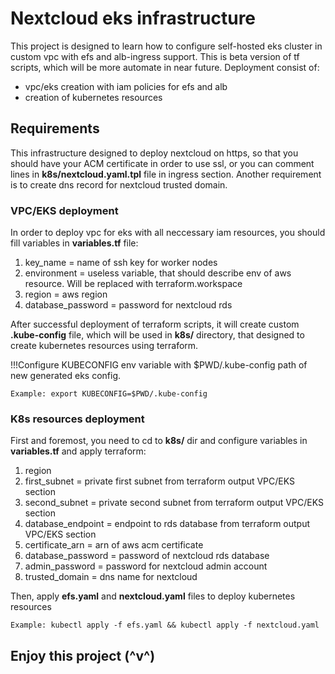 # Nextcloud eks infrastructure

This project is designed to learn how to configure self-hosted eks cluster in
custom vpc with efs and alb-ingress support. This is beta version of tf scripts,
which will be more automate in near future. Deployment consist of:

- vpc/eks creation with iam policies for efs and alb
- creation of kubernetes resources

## Requirements

This infrastructure designed to deploy nextcloud on https, so that you should have
your ACM certificate in order to use ssl, or you can comment lines in **k8s/nextcloud.yaml.tpl**
file in ingress section. Another requirement is to create dns record for nextcloud 
trusted domain.

### VPC/EKS deployment

In order to deploy vpc for eks with all neccessary iam resources, you should fill 
variables in **variables.tf** file:

1. key_name = name of ssh key for worker nodes
2. environment = useless variable, that should describe env of aws resource. Will be replaced with terraform.workspace
3. region = aws region
4. database_password = password for nextcloud rds

After successful deployment of terraform scripts, it will create custom **.kube-config** file, which will be used
in **k8s/** directory, that designed to create kubernetes resources using terraform.

!!!Configure KUBECONFIG env variable with $PWD/.kube-config path of new generated eks config.

`Example: export KUBECONFIG=$PWD/.kube-config`

### K8s resources deployment

First and foremost, you need to cd to **k8s/** dir and configure variables in **variables.tf** and apply terraform:

1. region
2. first_subnet = private first subnet from terraform output VPC/EKS section
3. second_subnet = private second subnet from terraform output VPC/EKS section
4. database_endpoint = endpoint to rds database from terraform output VPC/EKS section
5. certificate_arn = arn of aws acm certificate
6. database_password = password of nextcloud rds database
7. admin_password = password for nextcloud admin account
8. trusted_domain = dns name for nextcloud

Then, apply **efs.yaml** and **nextcloud.yaml** files to deploy kubernetes resources

`Example: kubectl apply -f efs.yaml && kubectl apply -f nextcloud.yaml`

## Enjoy this project (^v^)
